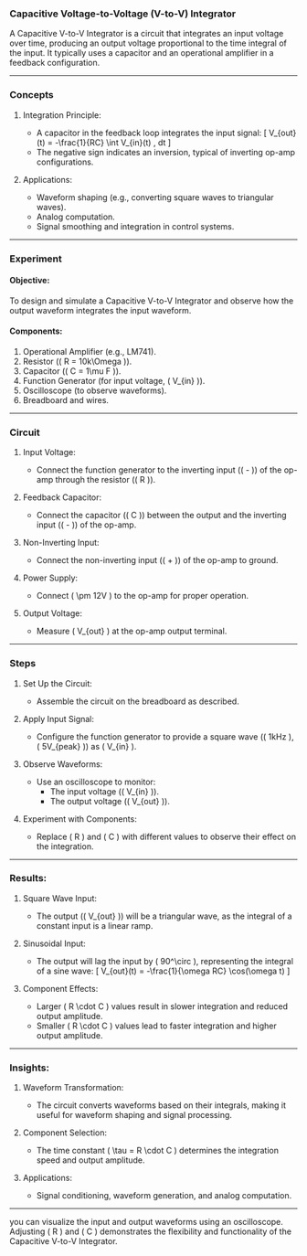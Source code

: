 ### Capacitive Voltage-to-Voltage (V-to-V) Integrator

A Capacitive V-to-V Integrator is a circuit that integrates an input voltage over time, producing an output voltage proportional to the time integral of the input. It typically uses a capacitor and an operational amplifier in a feedback configuration.

---

### Concepts

1. Integration Principle:
   - A capacitor in the feedback loop integrates the input signal:
     \[
     V_{out}(t) = -\frac{1}{RC} \int V_{in}(t) \, dt
     \]
   - The negative sign indicates an inversion, typical of inverting op-amp configurations.

2. Applications:
   - Waveform shaping (e.g., converting square waves to triangular waves).
   - Analog computation.
   - Signal smoothing and integration in control systems.

---

### Experiment

#### Objective:
To design and simulate a Capacitive V-to-V Integrator and observe how the output waveform integrates the input waveform.

#### Components:
1. Operational Amplifier (e.g., LM741).
2. Resistor (\( R = 10k\Omega \)).
3. Capacitor (\( C = 1\mu F \)).
4. Function Generator (for input voltage, \( V_{in} \)).
5. Oscilloscope (to observe waveforms).
6. Breadboard and wires.

---

### Circuit

1. Input Voltage:
   - Connect the function generator to the inverting input (\( - \)) of the op-amp through the resistor (\( R \)).

2. Feedback Capacitor:
   - Connect the capacitor (\( C \)) between the output and the inverting input (\( - \)) of the op-amp.

3. Non-Inverting Input:
   - Connect the non-inverting input (\( + \)) of the op-amp to ground.

4. Power Supply:
   - Connect \( \pm 12V \) to the op-amp for proper operation.

5. Output Voltage:
   - Measure \( V_{out} \) at the op-amp output terminal.

---

### Steps

1. Set Up the Circuit:
   - Assemble the circuit on the breadboard as described.

2. Apply Input Signal:
   - Configure the function generator to provide a square wave (\( 1kHz \), \( 5V_{peak} \)) as \( V_{in} \).

3. Observe Waveforms:
   - Use an oscilloscope to monitor:
     - The input voltage (\( V_{in} \)).
     - The output voltage (\( V_{out} \)).

4. Experiment with Components:
   - Replace \( R \) and \( C \) with different values to observe their effect on the integration.

---

### Results:

1. Square Wave Input:
   - The output (\( V_{out} \)) will be a triangular wave, as the integral of a constant input is a linear ramp.

2. Sinusoidal Input:
   - The output will lag the input by \( 90^\circ \), representing the integral of a sine wave:
     \[
     V_{out}(t) = -\frac{1}{\omega RC} \cos(\omega t)
     \]

3. Component Effects:
   - Larger \( R \cdot C \) values result in slower integration and reduced output amplitude.
   - Smaller \( R \cdot C \) values lead to faster integration and higher output amplitude.

---

### Insights:

1. Waveform Transformation:
   - The circuit converts waveforms based on their integrals, making it useful for waveform shaping and signal processing.

2. Component Selection:
   - The time constant \( \tau = R \cdot C \) determines the integration speed and output amplitude.

3. Applications:
   - Signal conditioning, waveform generation, and analog computation.

---

 you can visualize the input and output waveforms using an oscilloscope. Adjusting \( R \) and \( C \) demonstrates the flexibility and functionality of the Capacitive V-to-V Integrator.
